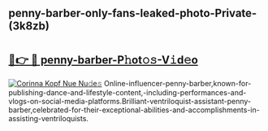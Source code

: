 ## penny-barber-only-fans​-leaked-photo​-Private-(3k8zb)


# <h2><a href="https://mediaupload.pro?title=penny-barber&ref=git">🔗👉 🔴 penny-barber-P𝚑ot𝚘𝚜-V𝚒d𝚎o</a></h2>

[![Corinna Kopf Nue Nu𝚍e𝚜](https://i.imgur.com/0qMVB7G.gif)](https://mediaupload.pro?title=penny-barber&ref=git)
Online-influencer-penny-barber,known-for-publishing-dance-and-lifestyle-content,-including-performances-and-vlogs-on-social-media-platforms.Brilliant-ventriloquist-assistant-penny-barber,celebrated-for-their-exceptional-abilities-and-accomplishments-in-assisting-ventriloquists.  